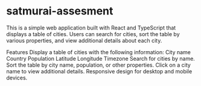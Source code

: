 # satmurai-assesment

This is a simple web application built with React and TypeScript that displays a table of cities. Users can search for cities, sort the table by various properties, and view additional details about each city.

Features
Display a table of cities with the following information:
City name
Country
Population
Latitude
Longitude
Timezone
Search for cities by name.
Sort the table by city name, population, or other properties.
Click on a city name to view additional details.
Responsive design for desktop and mobile devices.
